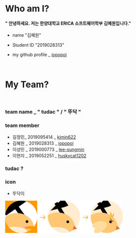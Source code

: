 
# Who am I?


#### " 안녕하세요. 저는 한양대학교 ERICA 소프트웨어학부 김혜원입니다."

* name "김혜원"

* Student ID "2019028313"

* my github profile _ [ iopopoi ](https://iopopoi.github.io/)

<br>

# My Team?
<br>

### team name   _  " tudac " / " 뚜닥 "
### team member

* 길정민_ 2019095414 
_  [kjmin622](https://kjmin622.github.io/)
* 김혜원 _ 2019028313
_  [iopopoi](https://iopopoi.github.io/)
* 이성민 _ 2019000773
_ [lee-sungmin](https://lee-sungmin.github.io/)
* 이현지 _ 2019052251
_ [huskycat1202](https://huskycat1202.github.io/)
  

### tudac ?
### icon
* 뚜닥이
<img src = "./image/C_icon.png" width="380">